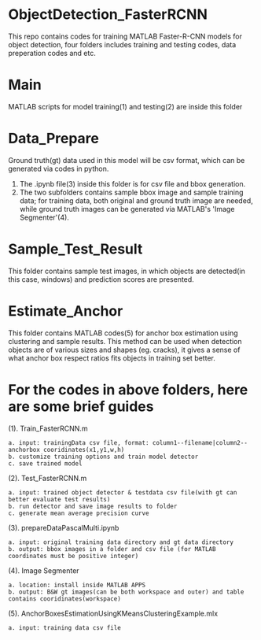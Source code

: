 # ObjectDetection_FasterRCNN
This repo contains codes for training MATLAB Faster-R-CNN models for object detection, four folders includes training and testing codes, data preperation codes and etc.

# Main
MATLAB scripts for model training(1) and testing(2) are inside this folder

# Data_Prepare
Ground truth(gt) data used in this model will be csv format, which can be generated via codes in python. 
1. The .ipynb file(3) inside this folder is for csv file and bbox generation. 
2. The two subfolders contains sample bbox image and sample training data; for training data, both original and ground truth image are needed, while ground truth images can be generated via MATLAB's 'Image Segmenter'(4).

# Sample_Test_Result 
This folder contains sample test images, in which objects are detected(in this case, windows) and prediction scores are presented.

# Estimate_Anchor
This folder contains MATLAB codes(5) for anchor box estimation using clustering and sample results. This method can be used when detection objects are of various sizes and shapes (eg. cracks), it gives a sense of what anchor box respect ratios fits objects in training set better.  

# For the codes in above folders, here are some brief guides
(1). Train_FasterRCNN.m

    a. input: trainingData csv file, format: column1--filename|column2--anchorbox cooridinates(x1,y1,w,h)
    b. customize training options and train model detector
    c. save trained model
    
(2). Test_FasterRCNN.m
    
    a. input: trained object detector & testdata csv file(with gt can better evaluate test results)
    b. run detector and save image results to folder
    c. generate mean average precision curve
    
(3). prepareDataPascalMulti.ipynb

    a. input: original training data directory and gt data directory
    b. output: bbox images in a folder and csv file (for MATLAB coordinates must be positive integer)
    
(4). Image Segmenter
 
    a. location: install inside MATLAB APPS
    b. output: B&W gt images(can be both workspace and outer) and table contains cooridinates(workspace)
    
(5). AnchorBoxesEstimationUsingKMeansClusteringExample.mlx

    a. input: training data csv file
     
